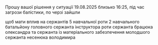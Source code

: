 Прошу вашої рішення у ситуації 
19.08.2025 близько 16:25, під час загрози балістики, по черзі зайшли

щоб мати вплив на сержантів 5 навчальної роти 2 навчального батальйону головного сержанта інструктора роти сержанта брацюка олександра  та сержанта із матеріального забезпечення молодшого сержанта несенюка володимира